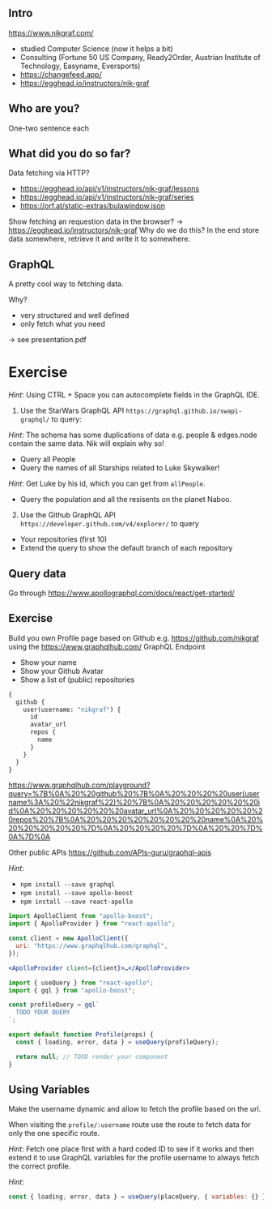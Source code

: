 ## Intro

https://www.nikgraf.com/

- studied Computer Science (now it helps a bit)
- Consulting (Fortune 50 US Company, Ready2Order, Austrian Institute of Technology, Easyname, Eversports)
- https://changefeed.app/
- https://egghead.io/instructors/nik-graf

## Who are you?

One-two sentence each

## What did you do so far?

Data fetching via HTTP?

- https://egghead.io/api/v1/instructors/nik-graf/lessons
- https://egghead.io/api/v1/instructors/nik-graf/series
- https://orf.at/static-extras/bulawindow.json

Show fetching an requestion data in the browser?
-> https://egghead.io/instructors/nik-graf
Why do we do this? In the end store data somewhere, retrieve it and write it to somewhere.

## GraphQL

A pretty cool way to fetching data.

Why?

- very structured and well defined
- only fetch what you need

-> see presentation.pdf

# Exercise

_Hint_: Using CTRL + Space you can autocomplete fields in the GraphQL IDE.

1. Use the StarWars GraphQL API `https://graphql.github.io/swapi-graphql/` to query:

_Hint_: The schema has some duplications of data e.g. people & edges.node contain the same data. Nik will explain why so!

- Query all People
- Query the names of all Starships related to Luke Skywalker!

_Hint_: Get Luke by his id, which you can get from `allPeople`.

- Query the population and all the resisents on the planet Naboo.

2. Use the Github GraphQL API `https://developer.github.com/v4/explorer/` to query

- Your repositories (first 10)
- Extend the query to show the default branch of each repository

## Query data

Go through
https://www.apollographql.com/docs/react/get-started/

## Exercise

Build you own Profile page based on Github e.g. https://github.com/nikgraf using the https://www.graphqlhub.com/ GraphQL Endpoint

- Show your name
- Show your Github Avatar
- Show a list of (public) repositories

```graphql
{
  github {
    user(username: "nikgraf") {
      id
      avatar_url
      repos {
        name
      }
    }
  }
}
```

https://www.graphqlhub.com/playground?query=%7B%0A%20%20github%20%7B%0A%20%20%20%20user(username%3A%20%22nikgraf%22)%20%7B%0A%20%20%20%20%20%20id%0A%20%20%20%20%20%20avatar_url%0A%20%20%20%20%20%20repos%20%7B%0A%20%20%20%20%20%20%20%20name%0A%20%20%20%20%20%20%7D%0A%20%20%20%20%7D%0A%20%20%7D%0A%7D%0A

Other public APIs https://github.com/APIs-guru/graphql-apis

_Hint_:

- `npm install --save graphql`
- `npm install --save apollo-boost`
- `npm install --save react-apollo`

```js
import ApolloClient from "apollo-boost";
import { ApolloProvider } from "react-apollo";

const client = new ApolloClient({
  uri: "https://www.graphqlhub.com/graphql",
});
```

```jsx
<ApolloProvider client={client}>…</ApolloProvider>
```

```jsx
import { useQuery } from "react-apollo";
import { gql } from "apollo-boost";

const profileQuery = gql`
  TODO YOUR QUERY
`;

export default function Profile(props) {
  const { loading, error, data } = useQuery(profileQuery);

  return null; // TOOD render your component
}
```

## Using Variables

Make the username dynamic and allow to fetch the profile based on the url.

When visiting the `profile/:username` route use the route to fetch data for only the one specific route.

_Hint_: Fetch one place first with a hard coded ID to see if it works and then extend it to use GraphQL variables for the profile username to always fetch the correct profile.

_Hint_:

```jsx
const { loading, error, data } = useQuery(placeQuery, { variables: {} });
```

